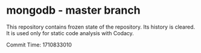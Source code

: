 # mongodb - master branch

This repository contains frozen state of the repository.
Its history is cleared. It is used only for static code
analysis with Codacy.

Commit Time: 1710833010